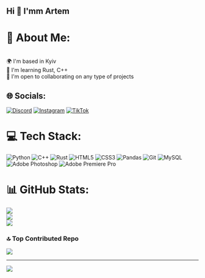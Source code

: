 ## Hi 👋 I'mm Artem
# 💫 About Me:
<br>    🌍  I'm based in Kyiv<br>    🧠  I'm learning Rust, C++<br>    🤝  I'm open to collaborating on any type of projects<br>


## 🌐 Socials:
[![Discord](https://img.shields.io/badge/Discord-%237289DA.svg?logo=discord&logoColor=white)](https://discord.gg/dbknbka) [![Instagram](https://img.shields.io/badge/Instagram-%23E4405F.svg?logo=Instagram&logoColor=white)](https://instagram.com/___artem_chik___)  [![TikTok](https://img.shields.io/badge/TikTok-%23000000.svg?logo=TikTok&logoColor=white)](https://tiktok.com/@csgo2_movie) 

# 💻 Tech Stack:
![Python](https://img.shields.io/badge/python-3670A0?style=for-the-badge&logo=python&logoColor=ffdd54) ![C++](https://img.shields.io/badge/c++-%2300599C.svg?style=for-the-badge&logo=c%2B%2B&logoColor=white) ![Rust](https://img.shields.io/badge/rust-%23000000.svg?style=for-the-badge&logo=rust&logoColor=white) ![HTML5](https://img.shields.io/badge/html5-%23E34F26.svg?style=for-the-badge&logo=html5&logoColor=white) ![CSS3](https://img.shields.io/badge/css3-%231572B6.svg?style=for-the-badge&logo=css3&logoColor=white) ![Pandas](https://img.shields.io/badge/pandas-%23150458.svg?style=for-the-badge&logo=pandas&logoColor=white) ![Git](https://img.shields.io/badge/git-%23F05033.svg?style=for-the-badge&logo=git&logoColor=white) ![MySQL](https://img.shields.io/badge/mysql-4479A1.svg?style=for-the-badge&logo=mysql&logoColor=white) ![Adobe Photoshop](https://img.shields.io/badge/adobe%20photoshop-%2331A8FF.svg?style=for-the-badge&logo=adobe%20photoshop&logoColor=white) ![Adobe Premiere Pro](https://img.shields.io/badge/Adobe%20Premiere%20Pro-9999FF.svg?style=for-the-badge&logo=Adobe%20Premiere%20Pro&logoColor=white) 
# 📊 GitHub Stats:
![](https://github-readme-stats.vercel.app/api?username=DblNbKA&theme=dark&hide_border=false&include_all_commits=true&count_private=false)<br/>
![](https://github-readme-streak-stats.herokuapp.com/?user=DblNbKA&theme=dark&hide_border=false)<br/>
![](https://github-readme-stats.vercel.app/api/top-langs/?username=DblNbKA&theme=dark&hide_border=false&include_all_commits=true&count_private=false&layout=compact)

### 🔝 Top Contributed Repo
![](https://github-contributor-stats.vercel.app/api?username=DblNbKA&limit=5&theme=dark&combine_all_yearly_contributions=true)

---
[![](https://visitcount.itsvg.in/api?id=DblNbKA&icon=0&color=0)](https://visitcount.itsvg.in)

<!-- Proudly created with GPRM ( https://gprm.itsvg.in ) -->
